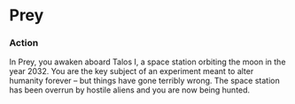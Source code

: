 # Prey

### Action

In Prey, you awaken aboard Talos I, a space station orbiting the moon in the year 2032. You are the key subject of an experiment meant to alter humanity forever – but things have gone terribly wrong. The space station has been overrun by hostile aliens and you are now being hunted.